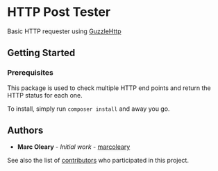 # HTTP Post Tester

Basic HTTP requester using [GuzzleHttp](http://docs.guzzlephp.org/en/stable/)

## Getting Started

### Prerequisites

This package is used to check multiple HTTP end points and return the HTTP status for each one.

To install, simply run `composer install` and away you go.

## Authors

* **Marc Oleary** - *Initial work* - [marcoleary](https://github.com/marcoleary)

See also the list of [contributors](https://github.com/marcoleary/http-post-tester/graphs/contributors) who participated in this project.
